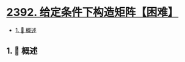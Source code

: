 # [2392. 给定条件下构造矩阵【困难】](https://github.com/Tdahuyou/TNotes.leetcode/tree/main/notes/2392.%20%E7%BB%99%E5%AE%9A%E6%9D%A1%E4%BB%B6%E4%B8%8B%E6%9E%84%E9%80%A0%E7%9F%A9%E9%98%B5%E3%80%90%E5%9B%B0%E9%9A%BE%E3%80%91)

<!-- region:toc -->

- [1. 📝 概述](#1--概述)

<!-- endregion:toc -->

## 1. 📝 概述
